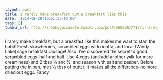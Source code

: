 ```yaml
---
layout: post
title: i rarely make breakfast but a breakfast like this
date: '2014-08-28T16:01:33-05:00'
tags: []
tumblr_url: http://sneakyguacamole.tumblr.com/post/96026637717/i-rarely-make-breakfast-but-a-breakfast-like-this
---
```

I rarely make breakfast, but a breakfast like this makes me want to start the habit! Fresh strawberries, scrambled eggs with ricotta, and local (Windy Lake) sage breakfast sausage! Also: I’ve discovered the secret to good scrambled eggs–half and half! Use 4 eggs (and add another yolk for more creaminess) and 2 tbsp ½ and ½, and season with salt and pepper. Before putting the in pan, melt ½ tbsp of butter. It makes all the difference–no more dried out eggs. Fancy.
